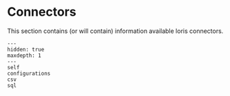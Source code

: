 # Connectors

This section contains (or will contain) information available loris connectors.

```{toctree}
---
hidden: true
maxdepth: 1
---
self
configurations
csv
sql
```

